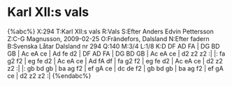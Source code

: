 # Karl XII:s vals

{%abc%}
X:294
T:Karl XII:s vals
R:Vals
S:Efter Anders Edvin Pettersson
Z:C-G Magnusson, 2009-02-25
O:Frändefors, Dalsland
N:Efter fadern
B:Svenska Låtar Dalsland nr 294
Q:140
M:3/4
L:1/8
K:D
DF AD FA | DG BD GB | Ac eA ce | Ad fe d2 |
DF AD FA | DG BD GB | Ac eA ce | d2 z2 z2 :|
|: fa g2 f2 | eg fe d2 | Ac eA ce | Ad fA df |
fa g2 f2 | eg fe d2 | Ac eA ce | d2 z2 z2 :|
|: gb bd gb | ba ag f2 | ef gA ce | dc de f2 |
gb bd gb | ba ag f2 | ef gA ce | d2 z2 z2 :|
{%endabc%}

